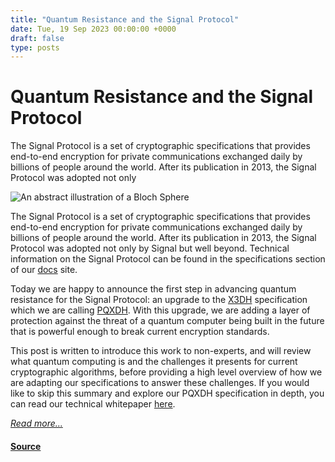 ```yaml
---
title: "Quantum Resistance and the Signal Protocol"
date: Tue, 19 Sep 2023 00:00:00 +0000
draft: false
type: posts
---
```

# Quantum Resistance and the Signal Protocol





 The Signal Protocol is a set of cryptographic specifications that provides end-to-end encryption for private communications exchanged daily by billions of people around the world. After its publication in 2013, the Signal Protocol was adopted not only

![An abstract illustration of a Bloch Sphere](/blog/images/pqxdh_header.png)

The Signal Protocol is a set of cryptographic specifications that provides end-to-end encryption for private communications exchanged daily by billions of people around the world. After its publication in 2013, the Signal Protocol was adopted not only by Signal but well beyond. Technical information on the Signal Protocol can be found in the specifications section of our [docs](/docs/ "Signal Technical Information") site.

Today we are happy to announce the first step in advancing quantum resistance for the Signal Protocol: an upgrade to the [X3DH](/docs/specifications/x3dh/ "The X3DH Key Agreement Protocol") specification which we are calling [PQXDH](/docs/specifications/pqxdh/ "The PQXDH Key Agreement Protocol"). With this upgrade, we are adding a layer of protection against the threat of a quantum computer being built in the future that is powerful enough to break current encryption standards.

This post is written to introduce this work to non-experts, and will review what quantum computing is and the challenges it presents for current cryptographic algorithms, before providing a high level overview of how we are adapting our specifications to answer these challenges. If you would like to skip this summary and explore our PQXDH specification in depth, you can read our technical whitepaper [here](/docs/specifications/pqxdh/ "The PQXDH Key Agreement Protocol").

[_Read more..._](https://signal.org/blog/pqxdh/)

#### [Source](https://signal.org/blog/pqxdh/)

